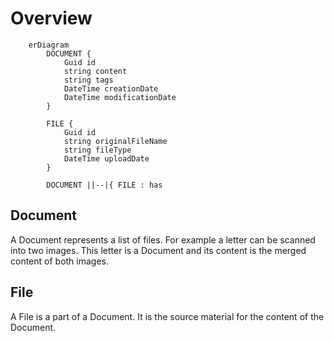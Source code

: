 ﻿# Overview

```mermaid
    erDiagram
        DOCUMENT {
            Guid id
            string content
            string tags
            DateTime creationDate
            DateTime modificationDate
        }
  
        FILE {
            Guid id
            string originalFileName
            string fileType
            DateTime uploadDate
        }
        
        DOCUMENT ||--|{ FILE : has
```

## Document

A Document represents a list of files. For example a letter can be scanned into two images. This letter is a Document
and its content is the merged content of both images.

## File

A File is a part of a Document. It is the source material for the content of the Document.